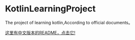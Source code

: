 # KotlinLearningProject
The project of learning kotlin,According to official documents。

[这里有中文版本的README，点击它!](App/README.md)
